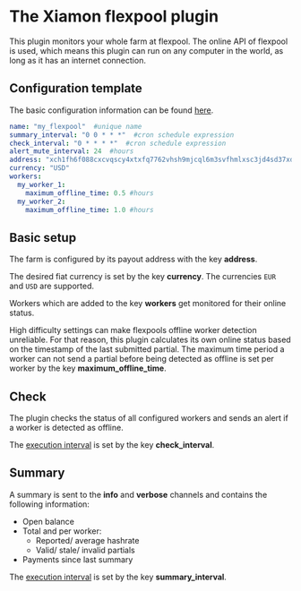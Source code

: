 # The Xiamon flexpool plugin

This plugin monitors your whole farm at flexpool. The online API of flexpool is used, which means this plugin can run on any computer in the world, as long as it has an internet connection.

## **Configuration template**

The basic configuration information can be found [here](../config_basics.md).

```yaml
name: "my_flexpool"  #unique name
summary_interval: "0 0 * * *"  #cron schedule expression
check_interval: "0 * * * *"  #cron schedule expression
alert_mute_interval: 24  #hours
address: "xch1fh6f088cxcvqscy4xtxfq7762vhsh9mjcql6m3svfhmlxsc3jd4sd37xdl"
currency: "USD"
workers:
  my_worker_1:
    maximum_offline_time: 0.5 #hours
  my_worker_2:
    maximum_offline_time: 1.0 #hours
```

## **Basic setup**

The farm is configured by its payout address with the key **address**.

The desired fiat currency is set by the key **currency**. The currencies `EUR` and `USD` are supported.

Workers which are added to the key **workers** get monitored for their online status.

High difficulty settings can make flexpools offline worker detection unreliable. For that reason, this plugin calculates its own online status based on the timestamp of the last submitted partial. The maximum time period a worker can not send a partial before being detected as offline is set per worker by the key **maximum_offline_time**.

## **Check**

The plugin checks the status of all configured workers and sends an alert if a worker is detected as offline.

The [execution interval](../config_basics.md) is set by the key **check_interval**.

## **Summary**

A summary is sent to the **info** and **verbose** channels and contains the following information:

- Open balance
- Total and per worker:
    - Reported/ average hashrate
    - Valid/ stale/ invalid partials
- Payments since last summary

The [execution interval](../config_basics.md) is set by the key **summary_interval**.
